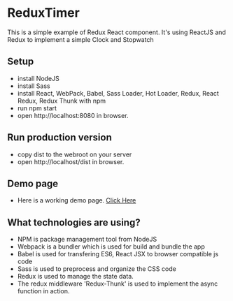# ReduxTimer
This is a simple example of Redux React component. It's using ReactJS and Redux to implement a simple Clock and Stopwatch

## Setup
* install NodeJS
* install Sass 
* install React, WebPack, Babel, Sass Loader, Hot Loader, Redux, React Redux, Redux Thunk with npm
* run npm start
* open http://localhost:8080 in browser.

## Run production version
* copy dist to the webroot on your server
* open http://localhost/dist in browser.

## Demo page
* Here is a working demo page. [Click Here](https://www.itvsn.com.au/php_apps/test/uploader/reduxtimer)

## What technologies are using?
* NPM is package management tool from NodeJS
* Webpack is a bundler which is used for build and bundle the app
* Babel is used for transfering ES6, React JSX to browser compatible js code
* Sass is used to preprocess and organize the CSS code
* Redux is used to manage the state data. 
* The redux middleware 'Redux-Thunk' is used to implement the async function in action.
